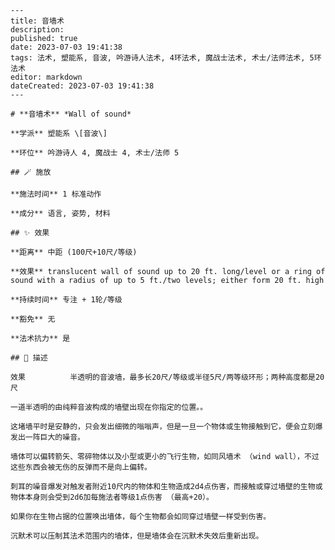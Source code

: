
    ---
    title: 音墙术
    description: 
    published: true
    date: 2023-07-03 19:41:38
    tags: 法术, 塑能系, 音波, 吟游诗人法术, 4环法术, 魔战士法术, 术士/法师法术, 5环法术
    editor: markdown
    dateCreated: 2023-07-03 19:41:38
    ---

    # **音墙术** *Wall of sound*

    **学派** 塑能系 \[音波\] 

    **环位** 吟游诗人 4, 魔战士 4, 术士/法师 5

    ## 🪄 施放

    **施法时间** 1 标准动作

    **成分** 语言, 姿势, 材料

    ## ✨ 效果  

    **距离** 中距 (100尺+10尺/等级) 

    **效果** translucent wall of sound up to 20 ft. long/level or a ring of sound with a radius of up to 5 ft./two levels; either form 20 ft. high 

    **持续时间** 专注 + 1轮/等级 

    **豁免** 无

    **法术抗力** 是

    ## 📖 描述

    效果          半透明的音波墙，最多长20尺/等级或半径5尺/两等级环形；两种高度都是20尺

    一道半透明的由纯粹音波构成的墙壁出现在你指定的位置。。

    这堵墙平时是安静的，只会发出细微的嗡嗡声，但是一旦一个物体或生物接触到它，便会立刻爆发出一阵巨大的噪音。

    墙体可以偏转箭矢、零碎物体以及小型或更小的飞行生物，如同风墙术 （wind wall），不过这些东西会被无伤的反弹而不是向上偏转。

    刺耳的噪音爆发对触发者附近10尺内的物体和生物造成2d4点伤害，而接触或穿过墙壁的生物或物体本身则会受到2d6加每施法者等级1点伤害 （最高+20）。

    如果你在生物占据的位置唤出墙体，每个生物都会如同穿过墙壁一样受到伤害。

    沉默术可以压制其法术范围内的墙体，但是墙体会在沉默术失效后重新出现。
    